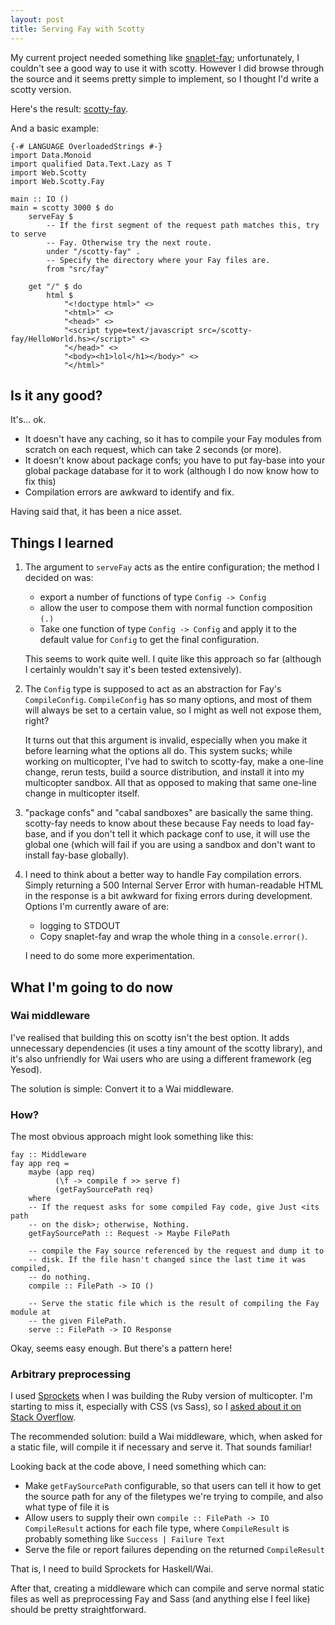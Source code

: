 ```yaml
---
layout: post
title: Serving Fay with Scotty
---
```


My current project needed something like [snaplet-fay]; unfortunately, I
couldn't see a good way to use it with scotty. However I did browse through the
source and it seems pretty simple to implement, so I thought I'd write a scotty
version.

Here's the result: [scotty-fay].

And a basic example:

    {-# LANGUAGE OverloadedStrings #-}
    import Data.Monoid
    import qualified Data.Text.Lazy as T
    import Web.Scotty
    import Web.Scotty.Fay

    main :: IO ()
    main = scotty 3000 $ do
        serveFay $
            -- If the first segment of the request path matches this, try to serve
            -- Fay. Otherwise try the next route.
            under "/scotty-fay" .
            -- Specify the directory where your Fay files are.
            from "src/fay"

        get "/" $ do
            html $
                "<!doctype html>" <>
                "<html>" <>
                "<head>" <>
                "<script type=text/javascript src=/scotty-fay/HelloWorld.hs></script>" <>
                "</head>" <>
                "<body><h1>lol</h1></body>" <>
                "</html>"

Is it any good?
---------------

It's... ok.

* It doesn't have any caching, so it has to compile your Fay modules from
  scratch on each request, which can take 2 seconds (or more).
* It doesn't know about package confs; you have to put fay-base into your
  global package database for it to work (although I do now know how to fix
  this)
* Compilation errors are awkward to identify and fix.

Having said that, it has been a nice asset.

Things I learned
----------------

1. The argument to `serveFay` acts as the entire configuration; the method I
   decided on was:

   * export a number of functions of type `Config -> Config`
   * allow the user to compose them with normal function composition `(.)`
   * Take one function of type `Config -> Config` and apply it to the default
     value for `Config` to get the final configuration.

   This seems to work quite well. I quite like this approach so far (although I
   certainly wouldn't say it's been tested extensively).

2. The `Config` type is supposed to act as an abstraction for Fay's
   `CompileConfig`. `CompileConfig` has so many options, and most of them will
   always be set to a certain value, so I might as well not expose them, right?

   It turns out that this argument is invalid, especially when you make it
   before learning what the options all do. This system sucks; while working on
   multicopter, I've had to switch to scotty-fay, make a one-line change, rerun
   tests, build a source distribution, and install it into my multicopter
   sandbox. All that as opposed to making that same one-line change in
   multicopter itself.

3. "package confs" and "cabal sandboxes" are basically the same thing.
   scotty-fay needs to know about these because Fay needs to load fay-base, and
   if you don't tell it which package conf to use, it will use the global one
   (which will fail if you are using a sandbox and don't want to install
   fay-base globally).

4. I need to think about a better way to handle Fay compilation errors. Simply
   returning a 500 Internal Server Error with human-readable HTML in the
   response is a bit awkward for fixing errors during development. Options I'm
   currently aware of are:

   * logging to STDOUT
   * Copy snaplet-fay and wrap the whole thing in a `console.error()`.

   I need to do some more experimentation.

What I'm going to do now
------------------------

### Wai middleware

I've realised that building this on scotty isn't the best option. It adds
unnecessary dependencies (it uses a tiny amount of the scotty library), and
it's also unfriendly for Wai users who are using a different framework (eg
Yesod).

The solution is simple: Convert it to a Wai middleware.

### How?

The most obvious approach might look something like this:

    fay :: Middleware
    fay app req =
        maybe (app req)
              (\f -> compile f >> serve f)
              (getFaySourcePath req)
        where
        -- If the request asks for some compiled Fay code, give Just <its path
        -- on the disk>; otherwise, Nothing.
        getFaySourcePath :: Request -> Maybe FilePath

        -- compile the Fay source referenced by the request and dump it to
        -- disk. If the file hasn't changed since the last time it was compiled,
        -- do nothing.
        compile :: FilePath -> IO ()

        -- Serve the static file which is the result of compiling the Fay module at
        -- the given FilePath.
        serve :: FilePath -> IO Response

Okay, seems easy enough. But there's a pattern here!

### Arbitrary preprocessing

I used [Sprockets] when I was building the Ruby version of multicopter. I'm
starting to miss it, especially with CSS (vs Sass), so I [asked about it on
Stack Overflow].

The recommended solution: build a Wai middleware, which, when asked for a
static file, will compile it if necessary and serve it. That sounds familiar!

Looking back at the code above, I need something which can:

* Make `getFaySourcePath` configurable, so that users can tell it how to get
  the source path for any of the filetypes we're trying to compile, and also
  what type of file it is
* Allow users to supply their own `compile :: FilePath -> IO CompileResult`
  actions for each file type, where `CompileResult` is probably something like
  `Success | Failure Text`
* Serve the file or report failures depending on the returned `CompileResult`

That is, I need to build Sprockets for Haskell/Wai.

After that, creating a middleware which can compile and serve normal static
files as well as preprocessing Fay and Sass (and anything else I feel like)
should be pretty straightforward.

[snaplet-fay]: https://github.com/faylang/snaplet-fay
[scotty-fay]: https://githu.com/hdgarrood/scotty-fay
[Sprockets]: https://github.com/sstephenson/sprockets/
[asked about it on Stack Overflow]: http://stackoverflow.com/questions/20772380/is-there-anything-like-sprockets-for-haskell/
